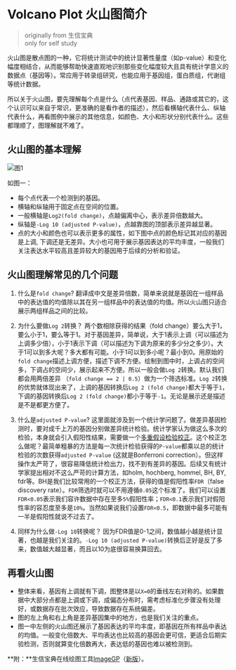 # Volcano Plot 火山图简介
> originally from 生信宝典  
> only for self study

火山图是散点图的一种，它将统计测试中的统计显著性量度（如p-value）和变化幅度相结合，从而能够帮助快速直观地识别那些变化幅度较大且具有统计学意义的数据点（基因等）。常应用于转录组研究，也能应用于基因组，蛋白质组，代谢组等统计数据。

所以关于火山图，要先理解每个点是什么（点代表基因、样品、通路或其它的，这个认识可以来自于常识，更准确的是看作者的描述），然后看横轴代表什么、纵轴代表什么，再看图例中展示的其他信息，如颜色、大小和形状分别代表什么。这些都理顺了，图理解就不难了。

## 火山图的基本理解

![图1](https://github.com/liuyujie0136/Sci-Tech-Notes/raw/main/R/volcano-plot-1.jpg)

如图一：
* 每个点代表一个检测到的基因。
* 横轴和纵轴用于固定点在空间的位置。
* 一般横轴是`Log2(fold change)`，点越偏离中心，表示差异倍数越大。
* 纵轴是`-Log 10 (adjusted P-value)`，点越靠图的顶部表示差异越显著。
* 点的大小和颜色也可以表示更多的属性，如下图中点的颜色标记其对应的基因是上调, 下调还是无差异。大小也可用于展示基因表达的平均丰度，一般我们关注表达水平较高且差异较大的基因用于后续的分析和验证。

## 火山图理解常见的几个问题

1. 什么是`fold change`?
翻译成中文是差异倍数，简单来说就是基因在一组样品中的表达值的均值除以其在另一组样品中的表达值的均值。所以火山图只适合展示两组样品之间的比较。

2. 为什么要做`Log 2`转换？
两个数相除获得的结果（fold change）要么大于1，要么小于1，要么等于1。对于基因差异，简单说，大于1表示上调（可以描述为上调多少倍），小于1表示下调（可以描述为下调为原来的多少分之多少）。大于1可以到多大呢？多大都有可能。小于1可以到多小呢？最小到0。用原始的`fold change`描述上调方便，描述下调不方便。绘制到图中时，上调占的空间多，下调占的空间少，展示起来不方便。所以一般会做`Log 2`转换。默认我们都会用两倍差异 （`fold change == 2 | 0.5`）做为一个筛选标准。`Log 2`转换的优势就体现出来了，上调的基因转换后`Log 2 (fold change)`都大于等于`1`，下调的基因转换后`Log 2 (fold change)`都小于等于`-1`。无论是展示还是描述是不是都更方便了。

3. 什么是`adjusted P-value`?
这里面就涉及到一个统计学问题了。做差异基因检测时，要对成千上万的基因分别做差异统计检验。统计学家认为做这么多次的检验，本身就会引入假阳性结果，需要做一个[多重假设检验校正](bioinfo/p-value.md)。这个校正怎么做呢？最简单粗暴的方法是每一次统计检验获得的`P-value`都乘以总的统计检验的次数获得`adjusted P-value` (这就是Bonferroni correction）。但这样操作太严苛了，很容易降低统计检出力，找不到有差异的基因。后续又有统计学家提出相对不这么严苛的计算方法，如holm, hochberg, hommel, BH, BY, fdr等。BH是我们比较常用的一个校正方法，获得的值是假阳性率`FDR`（false discovery rate）。`FDR`筛选时就可以不用遵循`0.05`这个标准了。我们可以设置`FDR<0.05`表示我们容许数据中存在至多`5%`假阳性率；`FDR<0.1`表示我们对假阳性率的容忍度至多是`10%`。当然如果说我们设置`FDR<0.5`，即数据中最多可能有一半是假阳性就说不过去了。

5. 同样为什么做`-Log 10`转换呢？
因为FDR值是0-1之间，数值越小越是统计显著，也越是我们关注的。`-Log 10 (adjusted P-value)`转换后正好是反了多来，数值越大越显著，而且以10为底很容易换算回去。

## 再看火山图

* 整体来看，基因有上调就有下调，图整体是以`X=0`的垂线左右对称的。如果数据中大部分点都是上调或下调，成偏态分布时，需考虑标准化步骤没有处理好，或数据存在批次效应，导致数据存在系统偏差。
* 图的左上角和右上角是差异基因集中的地方，也是我们关注的重点。
* 图一中左侧的火山图还展示了基因表达的平均丰度，即基因在所有样品中表达的均值。一般变化倍数大、平均表达也比较高的基因会更可信，更适合后期实验检测，否则就算变化倍数再大，表达低的基因也难以被检测到。

**附：**生信宝典在线绘图工具[ImageGP](http://www.ehbio.com/ImageGP/)（[新版](http://www.ehbio.com/Cloud_Platform/front/#/)）。

